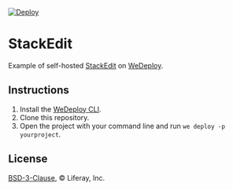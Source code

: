 [![Deploy](https://cdn.wedeploy.com/images/deploy.svg)](https://console.wedeploy.com/deploy?repo=https://github.com/balcsida/stackedit-example)

# StackEdit

Example of self-hosted [StackEdit](https://stackedit.io/) on [WeDeploy](https://wedeploy.com/).

## Instructions

1. Install the [WeDeploy CLI](https://wedeploy.com/docs/intro/using-the-command-line/).
2. Clone this repository.
3. Open the project with your command line and run `we deploy -p yourproject`.

## License

[BSD-3-Clause](./LICENSE.md), © Liferay, Inc.
